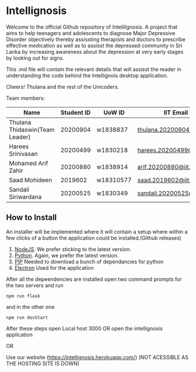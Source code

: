 # Intellignosis
Welcome to the official Github repository of Intellilgnosis. 
A project that aims to help teenagers and adolescents to diagnose Major Depressive Disorder objectively thereby assissting therapists and doctors to prescribe effective medication as well as to assisst the depressed community in Sri Lanka by increasing awareness about the depression at very early stages by looking out for signs. 

This .md file will contain the relevant details that will assisst the reader in understanding the code behind the Intellignois desktop application.

Cheers!
Thulana and the rest of the Unicoders.

Team members:

| Name                          | Student ID | UoW ID   | IIT Email                  |
| ---------------------------   | ---------- | -------- |----------------------------|
| Thulana Thidaswin(Team Leader)| 20200904   | w1838837 | thulana.20200904@iit.ac.lk |
| Harees Srinivasan             | 20200499   | w1830218 | harees.20200499@iit.ac.lk  |
| Mohamed Arif Zahir            | 20200880   | w1838914 | arif.20200880@iit.ac.lk    |
| Saad Mohideen                 | 2019602    |w18310577 | saad.2019602@iit.ac.lk     |
| Sandali Siriwardana           | 20200525   | w1830349 | sandali.20200525@iit.ac.lk |

## How to Install

An installer will be implemented where it will contain a setup where within a few clicks of a button the application could be installed.(Github releases)
1. [NodeJS](https://nodejs.org/). We prefer sticking to the latest version.
2. [Python](https://www.python.org/downloads/). Again, we prefer the latest version.
3. [PIP](https://pypi.org/project/pip/) Needed to download a bunch of dependancies for python
4. [Electron](https://www.electronjs.org/) Used for the application

After all the depeendencies are installed open two command prompts for the two servers and run

`npm run flask`

and in the other one

`npm run devStart`

After these steps open Local host 3000 OR open the intellignosis application 
   
OR

Use our website (https://intellignosis.herokuapp.com/) (NOT ACESSIBLE AS THE HOSTING SITE IS DOWN)                                                                        


